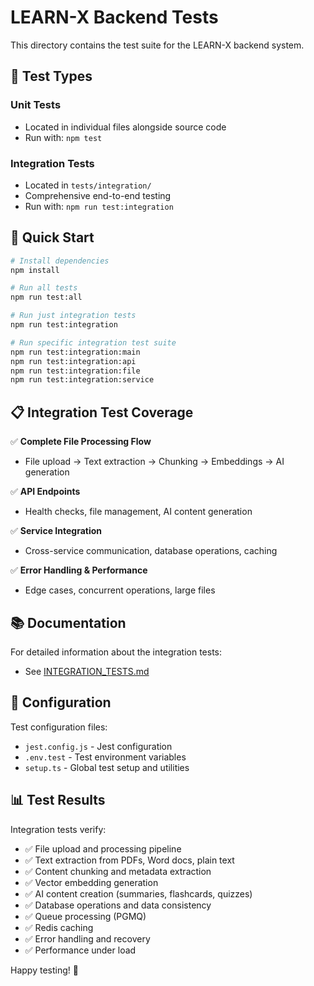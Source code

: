 # LEARN-X Backend Tests

This directory contains the test suite for the LEARN-X backend system.

## 🧪 Test Types

### Unit Tests

- Located in individual files alongside source code
- Run with: `npm test`

### Integration Tests

- Located in `tests/integration/`
- Comprehensive end-to-end testing
- Run with: `npm run test:integration`

## 🚀 Quick Start

```bash
# Install dependencies
npm install

# Run all tests
npm run test:all

# Run just integration tests
npm run test:integration

# Run specific integration test suite
npm run test:integration:main
npm run test:integration:api
npm run test:integration:file
npm run test:integration:service
```

## 📋 Integration Test Coverage

✅ **Complete File Processing Flow**

- File upload → Text extraction → Chunking → Embeddings → AI generation

✅ **API Endpoints**

- Health checks, file management, AI content generation

✅ **Service Integration**

- Cross-service communication, database operations, caching

✅ **Error Handling & Performance**

- Edge cases, concurrent operations, large files

## 📚 Documentation

For detailed information about the integration tests:

- See [INTEGRATION_TESTS.md](./INTEGRATION_TESTS.md)

## 🔧 Configuration

Test configuration files:

- `jest.config.js` - Jest configuration
- `.env.test` - Test environment variables
- `setup.ts` - Global test setup and utilities

## 📊 Test Results

Integration tests verify:

- ✅ File upload and processing pipeline
- ✅ Text extraction from PDFs, Word docs, plain text
- ✅ Content chunking and metadata extraction
- ✅ Vector embedding generation
- ✅ AI content creation (summaries, flashcards, quizzes)
- ✅ Database operations and data consistency
- ✅ Queue processing (PGMQ)
- ✅ Redis caching
- ✅ Error handling and recovery
- ✅ Performance under load

Happy testing! 🎯
